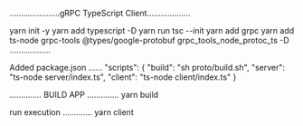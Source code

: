 ......................gRPC TypeScript Client...................

yarn init -y
yarn add typescript -D
yarn run tsc --init
yarn add grpc
yarn add ts-node grpc-tools @types/google-protobuf grpc_tools_node_protoc_ts -D
..................

Added package.json
......
  "scripts": {
    "build": "sh proto/build.sh",
    "server": "ts-node server/index.ts",
    "client": "ts-node client/index.ts"
  }
  
..............
BUILD  APP
..............
yarn build

run execution
.............
yarn client
